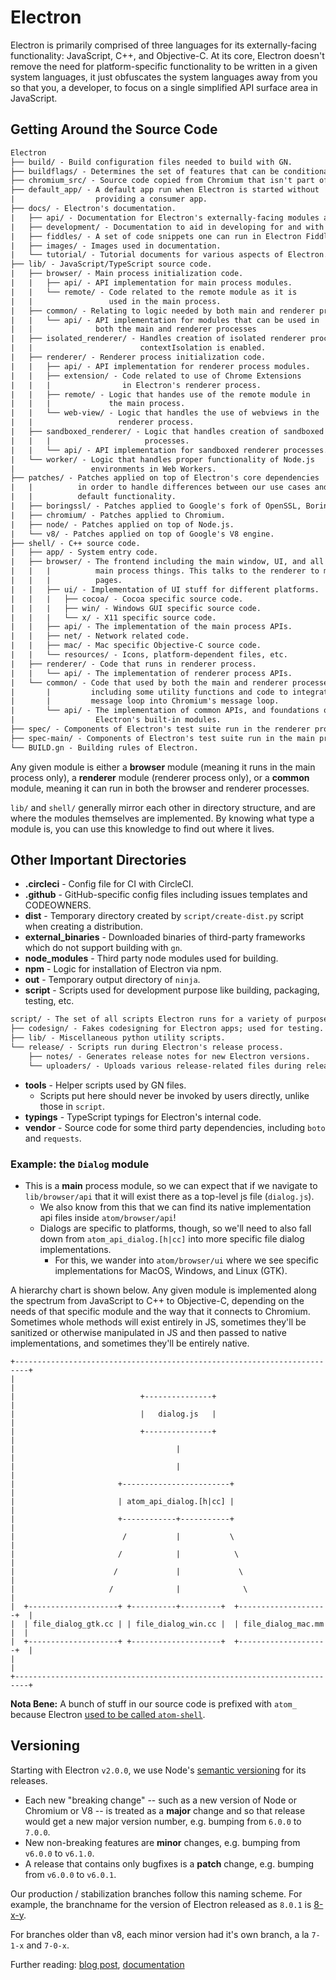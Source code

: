 # Electron

Electron is primarily comprised of three languages for its externally-facing functionality: JavaScript, C++, and Objective-C. At its core, Electron doesn't remove the need for platform-specific functionality to be written in a given system languages, it just obfuscates the system languages away from you so that you, a developer, to focus on a single simplified API surface area in JavaScript.

## Getting Around the Source Code

```diff
Electron
├── build/ - Build configuration files needed to build with GN.
├── buildflags/ - Determines the set of features that can be conditionally built.
├── chromium_src/ - Source code copied from Chromium that isn't part of the content layer.
├── default_app/ - A default app run when Electron is started without
|                  providing a consumer app.
├── docs/ - Electron's documentation.
|   ├── api/ - Documentation for Electron's externally-facing modules and APIs.
|   ├── development/ - Documentation to aid in developing for and with Electron.
|   ├── fiddles/ - A set of code snippets one can run in Electron Fiddle.
|   ├── images/ - Images used in documentation.
|   └── tutorial/ - Tutorial documents for various aspects of Electron.
├── lib/ - JavaScript/TypeScript source code.
|   ├── browser/ - Main process initialization code.
|   |   ├── api/ - API implementation for main process modules.
|   |   └── remote/ - Code related to the remote module as it is 
|   |                 used in the main process.
|   ├── common/ - Relating to logic needed by both main and renderer processes.
|   |   └── api/ - API implementation for modules that can be used in
|   |              both the main and renderer processes
|   ├── isolated_renderer/ - Handles creation of isolated renderer processes when
|   |                        contextIsolation is enabled.
|   ├── renderer/ - Renderer process initialization code.
|   |   ├── api/ - API implementation for renderer process modules.
|   |   ├── extension/ - Code related to use of Chrome Extensions
|   |   |                in Electron's renderer process.
|   |   ├── remote/ - Logic that handes use of the remote module in
|   |   |             the main process. 
|   |   └── web-view/ - Logic that handles the use of webviews in the
|   |                   renderer process.
|   ├── sandboxed_renderer/ - Logic that handles creation of sandboxed renderer
|   |   |                     processes.
|   |   └── api/ - API implementation for sandboxed renderer processes.
|   └── worker/ - Logic that handles proper functionality of Node.js
|                 environments in Web Workers.
├── patches/ - Patches applied on top of Electron's core dependencies
|   |          in order to handle differences between our use cases and
|   |          default functionality.
|   ├── boringssl/ - Patches applied to Google's fork of OpenSSL, BoringSSL.
|   ├── chromium/ - Patches applied to Chromium.
|   ├── node/ - Patches applied on top of Node.js.
|   └── v8/ - Patches applied on top of Google's V8 engine.
├── shell/ - C++ source code.
|   ├── app/ - System entry code.
|   ├── browser/ - The frontend including the main window, UI, and all of the
|   |   |          main process things. This talks to the renderer to manage web
|   |   |          pages.
|   |   ├── ui/ - Implementation of UI stuff for different platforms.
|   |   |   ├── cocoa/ - Cocoa specific source code.
|   |   |   ├── win/ - Windows GUI specific source code.
|   |   |   └── x/ - X11 specific source code.
|   |   ├── api/ - The implementation of the main process APIs.
|   |   ├── net/ - Network related code.
|   |   ├── mac/ - Mac specific Objective-C source code.
|   |   └── resources/ - Icons, platform-dependent files, etc.
|   ├── renderer/ - Code that runs in renderer process.
|   |   └── api/ - The implementation of renderer process APIs.
|   └── common/ - Code that used by both the main and renderer processes,
|       |         including some utility functions and code to integrate node's
|       |         message loop into Chromium's message loop.
|       └── api/ - The implementation of common APIs, and foundations of
|                  Electron's built-in modules.
├── spec/ - Components of Electron's test suite run in the renderer process.
├── spec-main/ - Components of Electron's test suite run in the main process.
└── BUILD.gn - Building rules of Electron.
```

Any given module is either a **browser** module (meaning it runs in the main process only), a **renderer** module (renderer process only), or a **common** module, meaning it can run in both the browser and renderer processes.

`lib/` and `shell/` generally mirror each other in directory structure, and are where the modules themselves are implemented. By knowing what type a module is, you can use this knowledge to find out where it lives.

## Other Important Directories

* **.circleci** - Config file for CI with CircleCI.
* **.github** - GitHub-specific config files including issues templates and CODEOWNERS.
* **dist** - Temporary directory created by `script/create-dist.py` script
  when creating a distribution.
* **external_binaries** - Downloaded binaries of third-party frameworks which
  do not support building with `gn`.
* **node_modules** - Third party node modules used for building.
* **npm** - Logic for installation of Electron via npm.
* **out** - Temporary output directory of `ninja`.
* **script** - Scripts used for development purpose like building, packaging,
  testing, etc.
```diff
script/ - The set of all scripts Electron runs for a variety of purposes.
├── codesign/ - Fakes codesigning for Electron apps; used for testing.
├── lib/ - Miscellaneous python utility scripts.
└── release/ - Scripts run during Electron's release process.
    ├── notes/ - Generates release notes for new Electron versions.
    └── uploaders/ - Uploads various release-related files during release.
```
* **tools** - Helper scripts used by GN files.
  * Scripts put here should never be invoked by users directly, unlike those in `script`.
* **typings** - TypeScript typings for Electron's internal code.
* **vendor** - Source code for some third party dependencies, including `boto` and `requests`.

### Example: the `Dialog` module

* This is a **main** process module, so we can expect that if we navigate to `lib/browser/api` that it will exist there as a top-level js file (`dialog.js`).
  * We also know from this that we can find its native implementation api files inside `atom/browser/api`!
  * Dialogs are specific to platforms, though, so we'll need to also fall down from `atom_api_dialog.[h|cc]` into more specific file dialog implementations.
    * For this, we wander into `atom/browser/ui` where we see specific implementations for MacOS, Windows, and Linux (GTK).

A hierarchy chart is shown below. Any given module is implemented along the spectrum from JavaScript to C++ to Objective-C, depending on the needs of that specific module and the way that it connects to Chromium. Sometimes whole methods will exist entirely in JS, sometimes they'll be sanitized or otherwise manipulated in JS and then passed to native implementations, and sometimes they'll be entirely native.

```ascii
+-------------------------------------------------------------------------+
|                                                                         |
|                            +---------------+                            |
|                            |   dialog.js   |                            |
|                            +---------------+                            |
|                                    |                                    |
|                                    |                                    |
|                       +------------------------+                        |
|                       | atom_api_dialog.[h|cc] |                        |
|                       +------------+-----------+                        |
|                        /           |           \                        |
|                       /            |            \                       |
|                      /             |             \                      |
|                     /              |              \                     |
|  +--------------------+ +----------+---------+  +--------------------+  |
|  | file_dialog_gtk.cc | | file_dialog_win.cc |  | file_dialog_mac.mm |  |
|  +--------------------+ +--------------------+  +--------------------+  |
|                                                                         |
+-------------------------------------------------------------------------+
```

**Nota Bene:** A bunch of stuff in our source code is prefixed with `atom_` because Electron [used to be called `atom-shell`](https://electronjs.org/blog/electron).

## Versioning

Starting with Electron `v2.0.0`, we use Node's [semantic versioning](https://docs.npmjs.com/about-semantic-versioning) for its releases. 
 * Each new "breaking change" -- such as a new version of Node or Chromium or V8 -- is treated as a **major** change and so that release would get a new major version number, e.g. bumping from `6.0.0` to `7.0.0`.
 * New non-breaking features are **minor** changes, e.g. bumping from `v6.0.0` to `v6.1.0`.
 * A release that contains only bugfixes is a **patch** change, e.g. bumping from `v6.0.0` to `v6.0.1`.

Our production / stabilization branches follow this naming scheme. For example, the branchname for the version of Electron released as `8.0.1` is [8-x-y](https://github.com/electron/electron/tree/8-x-y).

For branches older than v8, each minor version had it's own branch, a la `7-1-x` and `7-0-x`.

Further reading: [blog post](https://electronjs.org/blog/electron-2-semantic-boogaloo), [documentation](https://electronjs.org/docs/tutorial/electron-versioning)
